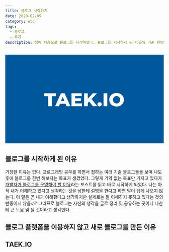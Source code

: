 ```yaml
---
title: 블로그 시작하기
date: 2020-02-09
category: etc
tags:
  - 블로그
  - 후기
description: 생에 처음으로 블로그를 시작하였다. 블로그를 시작하게 된 이유와 기존 유명 블로그 플랫폼을 이용하지 않고 직접 블로그를 만들게 된 이유에 대해 이야기를 공유 해본다.
---
```


![blog url image](../../../assets/blog-name.svg)

## 블로그를 시작하게 된 이유

거창한 이유는 없다. 프로그래밍 공부를 하면서 접하는 여러 기술 블로그들을 보며 나도 후에 블로그를 한번 해보자는 목표가 생겼었다. 그렇게 기약 없는 목표만 가지고 있다가 [개발자가 블로그를 운영해야 할 이유](https://taegon.kim/archives/7107)라는 포스트를 읽고 바로 시작하게 되었다. 나는 아직 내가 이해하고 있다고 생각하는 것을 남한테 설명을 한다고 하면 말이 쉽게 나오지 않는다. 이 말은 곧 내가 이해했다고 생각하지만 실제로는 잘 이해하지 못하고 있다는 것의 반증이지 않을까? 그러므로 블로그는 자신의 생각을 글로 정리 및 공유하는 곳이니 나한테 큰 도움 및 될 것이라고 생각한다.

## 블로그 플랫폼을 이용하지 않고 새로 블로그를 만든 이유

## TAEK.IO
